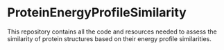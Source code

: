 # ProteinEnergyProfileSimilarity
This repository contains all the code and resources needed to assess the similarity of protein structures based on their energy profile similarities.
